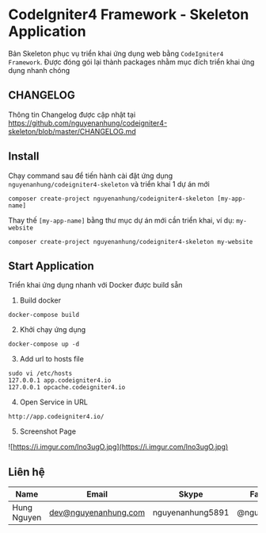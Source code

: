 # CodeIgniter4 Framework - Skeleton Application

Bản Skeleton phục vụ triển khai ứng dụng web bằng `CodeIgniter4 Framework`. Được đóng gói lại thành packages nhằm mục đích triển khai ứng dụng nhanh chóng

## CHANGELOG

Thông tin Changelog được cập nhật tại https://github.com/nguyenanhung/codeigniter4-skeleton/blob/master/CHANGELOG.md

## Install

Chạy command sau để tiến hành cài đặt ứng dụng `nguyenanhung/codeigniter4-skeleton` và triển khai 1 dự án mới

```shell
composer create-project nguyenanhung/codeigniter4-skeleton [my-app-name]
```

Thay thế `[my-app-name]` bằng thư mục dự án mới cần triển khai, ví dụ: `my-website`

```shell
composer create-project nguyenanhung/codeigniter4-skeleton my-website
```

## Start Application
Triển khai ứng dụng nhanh với Docker được build sẵn

1. Build docker
```shell
docker-compose build
```
2. Khởi chạy ứng dụng
```shell
docker-compose up -d
```
3. Add url to hosts file
```shell
sudo vi /etc/hosts
127.0.0.1 app.codeigniter4.io
127.0.0.1 opcache.codeigniter4.io
```
4. Open Service in URL
```shell
http://app.codeigniter4.io/
```
5. Screenshot Page

![https://i.imgur.com/lno3ugO.jpg](https://i.imgur.com/lno3ugO.jpg)

## Liên hệ

| Name        | Email                | Skype            | Facebook      |
| ----------- | -------------------- | ---------------- | ------------- |
| Hung Nguyen | dev@nguyenanhung.com | nguyenanhung5891 | @nguyenanhung |

